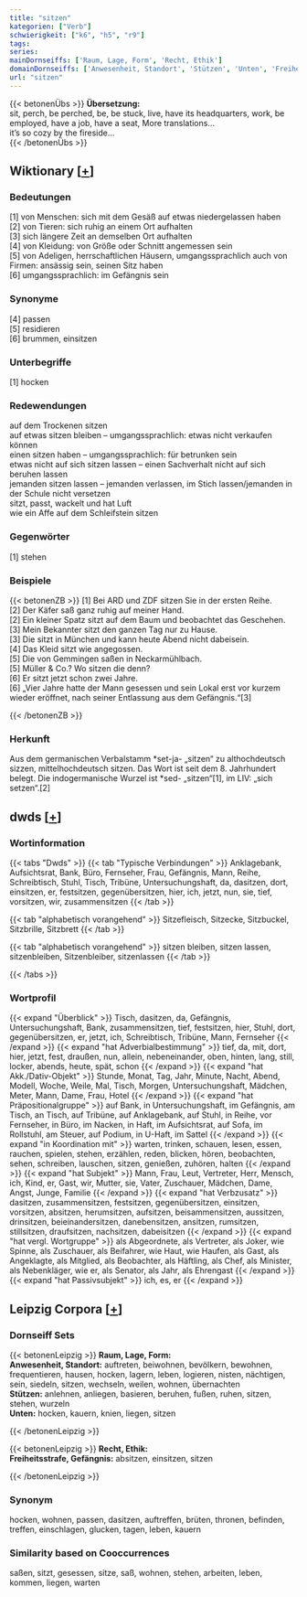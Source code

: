 ```yaml
---
title: "sitzen"
kategorien: ["Verb"]
schwierigkeit: ["k6", "h5", "r9"]
tags:
series:
mainDornseiffs: ['Raum, Lage, Form', 'Recht, Ethik']
domainDornseiffs: ['Anwesenheit, Standort', 'Stützen', 'Unten', 'Freiheitsstrafe, Gefängnis']
url: "sitzen"
---
```


{{< betonenÜbs >}}
**Übersetzung:**  
sit, perch, be perched, be, be stuck, live, have its headquarters, work, be employed, have a job, have a seat, More translations...  
it’s so cozy by the fireside...  
{{< /betonenÜbs >}}

## Wiktionary [[+](https://de.wiktionary.org/wiki/sitzen)]

### Bedeutungen
[1] von Menschen: sich mit dem Gesäß auf etwas niedergelassen haben  
[2] von Tieren: sich ruhig an einem Ort aufhalten  
[3] sich längere Zeit an demselben Ort aufhalten  
[4] von Kleidung: von Größe oder Schnitt angemessen sein  
[5]  von Adeligen, herrschaftlichen Häusern, umgangssprachlich auch von Firmen: ansässig sein, seinen Sitz haben  
[6] umgangssprachlich: im Gefängnis sein  

### Synonyme
[4] passen  
[5] residieren  
[6] brummen, einsitzen  

### Unterbegriffe
[1] hocken  

### Redewendungen
auf dem Trockenen sitzen  
auf etwas sitzen bleiben – umgangssprachlich: etwas nicht verkaufen können  
einen sitzen haben – umgangssprachlich: für betrunken sein  
etwas nicht auf sich sitzen lassen – einen Sachverhalt nicht auf sich beruhen lassen  
jemanden sitzen lassen – jemanden verlassen, im Stich lassen/jemanden in der Schule nicht versetzen  
sitzt, passt, wackelt und hat Luft  
wie ein Affe auf dem Schleifstein sitzen  

### Gegenwörter
[1] stehen  

### Beispiele
{{< betonenZB >}}
[1] Bei ARD und ZDF sitzen Sie in der ersten Reihe.  
[2] Der Käfer saß ganz ruhig auf meiner Hand.  
[2] Ein kleiner Spatz sitzt auf dem Baum und beobachtet das Geschehen.  
[3] Mein Bekannter sitzt den ganzen Tag nur zu Hause.  
[3] Die sitzt in München und kann heute Abend nicht dabeisein.  
[4] Das Kleid sitzt wie angegossen.  
[5] Die von Gemmingen saßen in Neckarmühlbach.  
[5] Müller & Co.? Wo sitzen die denn?  
[6] Er sitzt jetzt schon zwei Jahre.  
[6] „Vier Jahre hatte der Mann gesessen und sein Lokal erst vor kurzem wieder eröffnet, nach seiner Entlassung aus dem Gefängnis.“[3]  

{{< /betonenZB >}}
### Herkunft
Aus dem germanischen Verbalstamm *set-ja- „sitzen“ zu althochdeutsch sizzen, mittelhochdeutsch sitzen. Das Wort ist seit dem 8. Jahrhundert belegt. Die indogermanische Wurzel ist *sed- „sitzen“[1], im LIV: „sich setzen“.[2]  



## dwds [[+](https://www.dwds.de/wb/sitzen)]

### Wortinformation
{{< tabs "Dwds" >}}
{{< tab "Typische Verbindungen" >}}
Anklagebank, Aufsichtsrat, Bank, Büro, Fernseher, Frau, Gefängnis, Mann, Reihe, Schreibtisch, Stuhl, Tisch, Tribüne, Untersuchungshaft, da, dasitzen, dort, einsitzen, er, festsitzen, gegenübersitzen, hier, ich, jetzt, nun, sie, tief, vorsitzen, wir, zusammensitzen
{{< /tab >}}

{{< tab "alphabetisch vorangehend" >}}
Sitzefleisch, Sitzecke, Sitzbuckel, Sitzbrille, Sitzbrett
{{< /tab >}}

{{< tab "alphabetisch vorangehend" >}}
sitzen bleiben, sitzen lassen, sitzenbleiben, Sitzenbleiber, sitzenlassen
{{< /tab >}}

{{< /tabs >}}

### Wortprofil
{{< expand "Überblick" >}} Tisch, dasitzen, da, Gefängnis, Untersuchungshaft, Bank, zusammensitzen, tief, festsitzen, hier, Stuhl, dort, gegenübersitzen, er, jetzt, ich, Schreibtisch, Tribüne, Mann, Fernseher {{< /expand >}}
{{< expand "hat Adverbialbestimmung" >}} tief, da, mit, dort, hier, jetzt, fest, draußen, nun, allein, nebeneinander, oben, hinten, lang, still, locker, abends, heute, spät, schon {{< /expand >}}
{{< expand "hat Akk./Dativ-Objekt" >}} Stunde, Monat, Tag, Jahr, Minute, Nacht, Abend, Modell, Woche, Weile, Mal, Tisch, Morgen, Untersuchungshaft, Mädchen, Meter, Mann, Dame, Frau, Hotel {{< /expand >}}
{{< expand "hat Präpositionalgruppe" >}} auf Bank, in Untersuchungshaft, im Gefängnis, am Tisch, an Tisch, auf Tribüne, auf Anklagebank, auf Stuhl, in Reihe, vor Fernseher, in Büro, im Nacken, in Haft, im Aufsichtsrat, auf Sofa, im Rollstuhl, am Steuer, auf Podium, in U-Haft, im Sattel {{< /expand >}}
{{< expand "in Koordination mit" >}} warten, trinken, schauen, lesen, essen, rauchen, spielen, stehen, erzählen, reden, blicken, hören, beobachten, sehen, schreiben, lauschen, sitzen, genießen, zuhören, halten {{< /expand >}}
{{< expand "hat Subjekt" >}} Mann, Frau, Leut, Vertreter, Herr, Mensch, ich, Kind, er, Gast, wir, Mutter, sie, Vater, Zuschauer, Mädchen, Dame, Angst, Junge, Familie {{< /expand >}}
{{< expand "hat Verbzusatz" >}} dasitzen, zusammensitzen, festsitzen, gegenübersitzen, einsitzen, vorsitzen, absitzen, herumsitzen, aufsitzen, beisammensitzen, aussitzen, drinsitzen, beieinandersitzen, danebensitzen, ansitzen, rumsitzen, stillsitzen, draufsitzen, nachsitzen, dabeisitzen {{< /expand >}}
{{< expand "hat vergl. Wortgruppe" >}} als Abgeordnete, als Vertreter, als Joker, wie Spinne, als Zuschauer, als Beifahrer, wie Haut, wie Haufen, als Gast, als Angeklagte, als Mitglied, als Beobachter, als Häftling, als Chef, als Minister, als Nebenkläger, wie er, als Senator, als Jahr, als Ehrengast {{< /expand >}}
{{< expand "hat Passivsubjekt" >}} ich, es, er {{< /expand >}}

## Leipzig Corpora [[+](https://corpora.uni-leipzig.de/en/res?word=sitzen&corpusId=deu_newscrawl-public_2018)]

### Dornseiff Sets
{{< betonenLeipzig >}}
**Raum, Lage, Form:**  
**Anwesenheit, Standort:** auftreten, beiwohnen, bevölkern, bewohnen, frequentieren, hausen, hocken, lagern, leben, logieren, nisten, nächtigen, sein, siedeln, sitzen, wechseln, weilen, wohnen, übernachten  
**Stützen:** anlehnen, anliegen, basieren, beruhen, fußen, ruhen, sitzen, stehen, wurzeln  
**Unten:** hocken, kauern, knien, liegen, sitzen  

{{< /betonenLeipzig >}}


{{< betonenLeipzig >}}
**Recht, Ethik:**  
**Freiheitsstrafe, Gefängnis:** absitzen, einsitzen, sitzen  

{{< /betonenLeipzig >}}

### Synonym
hocken, wohnen, passen, dasitzen, auftreffen, brüten, thronen, befinden, treffen, einschlagen, glucken, tagen, leben, kauern


### Similarity based on Cooccurrences
saßen, sitzt, gesessen, sitze, saß, wohnen, stehen, arbeiten, leben, kommen, liegen, warten

